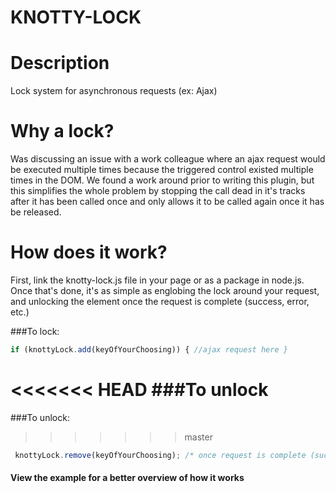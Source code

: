 # KNOTTY-LOCK

# Description
Lock system for asynchronous requests (ex: Ajax)

# Why a lock?
Was discussing an issue with a work colleague where an ajax request would be executed multiple times because the triggered control existed multiple times in the DOM. We found a work around prior to writing this plugin, but this simplifies the whole problem by stopping the call dead in it's tracks after it has been called once and only allows it to be called again once it has be released. 

# How does it work?
First, link the knotty-lock.js file in your page or as a package in node.js.
Once that's done, it's as simple as englobing the lock around your request, and unlocking the element once the request is complete (success, error, etc.)

###To lock: 
```javascript
if (knottyLock.add(keyOfYourChoosing)) { //ajax request here } 
```

<<<<<<< HEAD
###To unlock
=======
###To unlock: 
>>>>>>> master
```javascript
 knottyLock.remove(keyOfYourChoosing); /* once request is complete (success, erroc, etc.) */
```
    
#### View the example for a better overview of how it works

